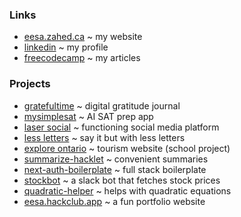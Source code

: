 ### Links

- [eesa.zahed.ca](https://eesa.zahed.ca/) ~ my website
- [linkedin](https://www.linkedin.com/in/eszhd/) ~ my profile
- [freecodecamp](https://www.freecodecamp.org/news/author/eesazahed/) ~ my articles

### Projects

- [gratefultime](https://gratefultime.app/) ~ digital gratitude journal
- [mysimplesat](https://github.com/eesazahed/mysimplesat-frontend) ~ AI SAT prep app
- [laser social](https://laser.vercel.app/feed) ~ functioning social media platform
- [less letters](https://lessletters.vercel.app/) ~ say it but with less letters
- [explore ontario](https://isu.vercel.app/) ~ tourism website (school project)
- [summarize-hacklet](https://github.com/eesazahed/summarize-hacklet) ~ convenient summaries
- [next-auth-boilerplate](https://github.com/eesazahed/next-auth-boilerplate) ~ full stack boilerplate
- [stockbot](https://github.com/eesazahed/stockbot) ~ a slack bot that fetches stock prices
- [quadratic-helper](https://github.com/eesazahed/quadratic-helper) ~ helps with quadratic equations
- [eesa.hackclub.app](https://github.com/eesazahed/eesa-hackclub-app) ~ a fun portfolio website
